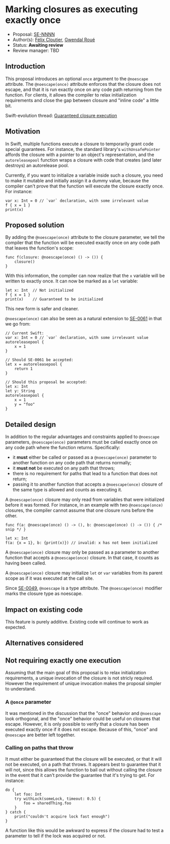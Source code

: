 # Marking closures as executing exactly once

* Proposal: [SE-NNNN](https://github.com/apple/swift-evolution/blob/master/proposals/NNNN-name.md)
* Author(s): [Félix Cloutier](https://github.com/zneak), [Gwendal Roué](https://github.com/groue)
* Status: **Awaiting review**
* Review manager: TBD

## Introduction

This proposal introduces an optional `once` argument to the `@noescape`
attribute. The `@noescape(once)` attribute enforces that the closure does not
escape, and that it is run exactly once on any code path returning from the
function. For clients, it allows the compiler to relax initialization
requirements and close the gap between closure and "inline code" a little bit.

Swift-evolution thread: [Guaranteed closure execution](https://lists.swift.org/pipermail/swift-evolution/Week-of-Mon-20160125/008167.html)

## Motivation

In Swift, multiple functions execute a closure to temporarily grant code
special guarantees. For instance, the standard library's `withUnsafePointer`
affords the closure with a pointer to an object's representation, and the
`autoreleasepool` function wraps a closure with code that creates (and later
destroys) an autorelease pool.

Currently, if you want to initialize a variable inside such a closure, you need
to make it mutable and initially assign it a dummy value, because the compiler
can't prove that the function will execute the closure exactly once. For
instance:

	var x: Int = 0 // `var` declaration, with some irrelevant value
	f { x = 1 }
	print(x)

## Proposed solution

By adding the `@noescape(once)` attribute to the closure parameter, we tell the
compiler that the function will be executed exactly once on any code path that
leaves the function's scope:

	func f(closure: @noescape(once) () -> ()) {
	    closure()
	}

With this information, the compiler can now realize that the `x` variable will
be written to exactly once. It can now be marked as a `let` variable:

	let x: Int  // Not initialized
	f { x = 1 }
	print(x)    // Guaranteed to be initialized

This new form is safer and cleaner.

`@noescape(once)` can also be seen as a natural extension to [SE-0061](https://github.com/apple/swift-evolution/blob/master/proposals/0061-autoreleasepool-signature.md) in that we go from:

	// Current Swift:
	var x: Int = 0 // `var` declaration, with some irrelevant value
	autoreleasepool {
	    x = 1
	}
	
	// Should SE-0061 be accepted:
	let x = autoreleasepool {
	    return 1
	}
	
	// Should this proposal be accepted:
	let x: Int
	let y: String
	autoreleasepool {
	    x = 1
	    y = "foo"
	}


## Detailed design

In addition to the regular advantages and constraints applied to `@noescape`
parameters, `@noescape(once)` parameters must be called exactly once on any code
path where the function returns. Specifically:

* it **must** either be called or passed as a `@noescape(once)` parameter to
	another function on any code path that returns normally;
* it **must not** be executed on any path that throws;
* there is no requirement for paths that lead to a function that does not return;
* passing it to another function that accepts a `@noescape(once)` closure of the
	same type is allowed and counts as executing it.

A `@noescape(once)` closure may only read from variables that were initialized
before it was formed. For instance, in an example with two `@noescape(once)`
closures, the compiler cannot assume that one closure runs before the other.

	func f(a: @noescape(once) () -> (), b: @noescape(once) () -> ()) { /* snip */ }
	
	let x: Int
	f(a: {x = 1}, b: {print(x)}) // invalid: x has not been initialized

A `@noescape(once)` closure may only be passed as a parameter to another
function that accepts a `@noescape(once)` closure. In that case, it counts as
having been called.

A `@noescape(once)` closure may initialize `let` or
`var` variables from its parent scope as if it was executed at the call site.

Since [SE-0049](https://github.com/apple/swift-evolution/blob/master/proposals/0049-noescape-autoclosure-type-attrs.md),
`@noescape` is a type attribute. The `@noescape(once)` modifier marks the
closure type as noescape.

## Impact on existing code

This feature is purely additive. Existing code will continue to work as
expected.

## Alternatives considered

## Not requiring exactly one execution

Assuming that the main goal of this proposal is to relax initialization
requirements, a unique invocation of the closure is not stricly required.
However the requirement of unique invocation makes the proposal simpler to
understand.

### A `@once` parameter

It was mentioned in the discussion that the "once" behavior and `@noescape` look
orthogonal, and the "once" behavior could be useful on closures that escape.
However, it is only possible to verify that a closure has been executed exactly
once if it does not escape. Because of this, "once" and `@noescape` are better
left together.

### Calling on paths that throw

It must either be guaranteed that the closure will be executed, or that it will
not be executed, on a path that throws. It appears best to guarantee that it
will not, since this allows the function to bail out without calling the closure
in the event that it can't provide the guarantee that it's trying to get. For
instance:

	do {
		let foo: Int
		try withLock(someLock, timeout: 0.5) {
			foo = sharedThing.foo
		}
	} catch {
		print("couldn't acquire lock fast enough")
	}

A function like this would be awkward to express if the closure had to test
a parameter to tell if the lock was acquired or not.
